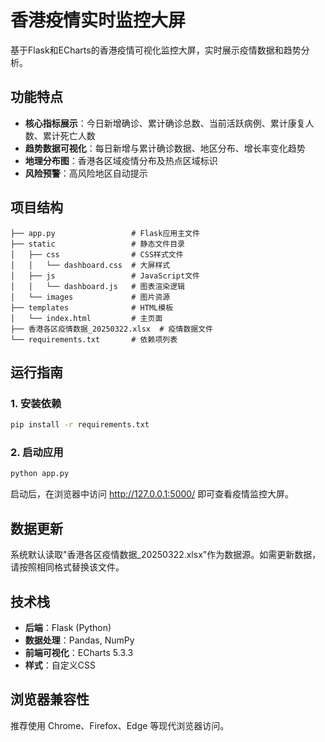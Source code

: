# 香港疫情实时监控大屏

基于Flask和ECharts的香港疫情可视化监控大屏，实时展示疫情数据和趋势分析。

## 功能特点

- **核心指标展示**：今日新增确诊、累计确诊总数、当前活跃病例、累计康复人数、累计死亡人数
- **趋势数据可视化**：每日新增与累计确诊数据、地区分布、增长率变化趋势
- **地理分布图**：香港各区域疫情分布及热点区域标识
- **风险预警**：高风险地区自动提示

## 项目结构

```
├── app.py                 # Flask应用主文件
├── static                 # 静态文件目录
│   ├── css                # CSS样式文件
│   │   └── dashboard.css  # 大屏样式
│   ├── js                 # JavaScript文件
│   │   └── dashboard.js   # 图表渲染逻辑
│   └── images             # 图片资源
├── templates              # HTML模板
│   └── index.html         # 主页面
├── 香港各区疫情数据_20250322.xlsx  # 疫情数据文件
└── requirements.txt       # 依赖项列表
```

## 运行指南

### 1. 安装依赖

```bash
pip install -r requirements.txt
```

### 2. 启动应用

```bash
python app.py
```

启动后，在浏览器中访问 http://127.0.0.1:5000/ 即可查看疫情监控大屏。

## 数据更新

系统默认读取"香港各区疫情数据_20250322.xlsx"作为数据源。如需更新数据，请按照相同格式替换该文件。

## 技术栈

- **后端**：Flask (Python)
- **数据处理**：Pandas, NumPy
- **前端可视化**：ECharts 5.3.3
- **样式**：自定义CSS

## 浏览器兼容性

推荐使用 Chrome、Firefox、Edge 等现代浏览器访问。 